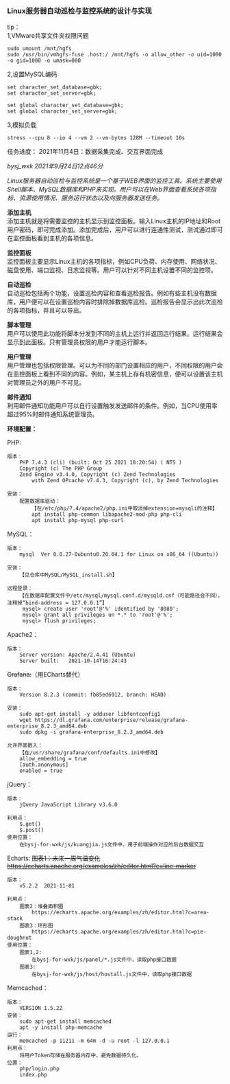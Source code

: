 ### Linux服务器自动巡检与监控系统的设计与实现

tip：  
1,VMware共享文件夹权限问题
```
sudo umount /mnt/hgfs
sudo /usr/bin/vmhgfs-fuse .host:/ /mnt/hgfs -o allow_other -o uid=1000 -o gid=1000 -o umask=000
```
2,设置MySQL编码
```
set character_set_database=gbk;
set character_set_server=gbk;

set global character_set_database=gbk;
set global character_set_server=gbk;
```
3,模拟负载
```
stress --cpu 8 --io 4 --vm 2 --vm-bytes 128M --timeout 10s
```
任务进度：
    2021年11月4日：数据采集完成、交互界面完成

 _bysj_wxk 2021年9月24日12点46分_ 

 _Linux服务器自动巡检与监控系统是一个基于WEB界面的监控工具。系统主要使用Shell脚本、MySQL数据库和PHP来实现。用户可以在Web界面查看系统各项指标、资源使用情况、服务运行状态以及向服务器发送任务。_ 

 **添加主机**  
 添加主机就是将需要监控的主机显示到监控面板。输入Linux主机的IP地址和Root用户密码，即可完成添加。添加完成后，用户可以进行连通性测试，测试通过即可在监控面板看到主机的各项信息。

 **监控面板**  
 监控面板主要显示Linux主机的各项指标，例如CPU负荷、内存使用、网络状况、磁盘使用、端口监视、日志监视等。用户可以针对不同主机设置不同的监控项。

 **自动巡检**  
 自动巡检包括两个功能，设置巡检内容和查看巡检报告。例如有些主机没有数据库，用户便可以在设置巡检内容时排除掉数据库巡检。巡检报告会显示出此次巡检的各项指标，并且可以导出。

 **脚本管理**  
 用户可以使用此功能将脚本分发到不同的主机上运行并返回运行结果。运行结果会显示到此面板。只有管理员权限的用户才能运行脚本。

 **用户管理**  
 用户管理也包括权限管理。可以为不同的部门设置相应的用户，不同权限的用户会在监控面板上看到不同的内容。例如，某主机上存有机密信息，便可以设置该主机对管理员之外的用户不可见。

 **邮件通知**  
 利用邮件通知功能用户可以自行设置触发发送邮件的条件。例如，当CPU使用率超过95%时邮件通知系统管理员。

**环境配置：**

PHP:

```
版本：
    PHP 7.4.3 (cli) (built: Oct 25 2021 18:20:54) ( NTS )
    Copyright (c) The PHP Group
    Zend Engine v3.4.0, Copyright (c) Zend Technologies
        with Zend OPcache v7.4.3, Copyright (c), by Zend Technologies
    
安装：
    配置数据库驱动：
        【在/etc/php/7.4/apache2/php.ini中取消掉extension=mysqli的注释】
        apt install php-common libapache2-mod-php php-cli
        apt install php-mysql php-curl
```

MySQL：

```
版本：
    mysql  Ver 8.0.27-0ubuntu0.20.04.1 for Linux on x86_64 ((Ubuntu))

安装：
    【见仓库中MySQL/MySQL_install.sh】

远程登录：
    【在数据库配置文件中/etc/mysql/mysql.conf.d/mysqld.cnf（可能路径会不同），注释掉“bind-address = 127.0.0.1”】
     mysql> create user 'root'@'%' identified by '8080';
     mysql> grant all privileges on *.* to 'root'@'%';
     mysql> flush privileges;
```



Apache2：

```
版本：
    Server version: Apache/2.4.41 (Ubuntu)
    Server built:   2021-10-14T16:24:43
```

~~Grafana:~~（用ECharts替代）
```
版本：
    Version 8.2.3 (commit: fb85ed6912, branch: HEAD)

安装：
    sudo apt-get install -y adduser libfontconfig1
    wget https://dl.grafana.com/enterprise/release/grafana-enterprise_8.2.3_amd64.deb
    sudo dpkg -i grafana-enterprise_8.2.3_amd64.deb

允许界面嵌入：
    【在/usr/share/grafana/conf/defaults.ini中修改】
    allow_embedding = true
    [auth.anonymous]
    enabled = true
```
jQuery：
```
版本：
    jQuery JavaScript Library v3.6.0

利用点：
    $.get()
    $.post()
使用位置：
    在bysj-for-wxk/js/kuangjia.js文件中，用于前端操作对应的后台数据交互
```
Echarts:
~~图表1：未来一周气温变化
https://echarts.apache.org/examples/zh/editor.html?c=line-marker~~
```
版本：
    v5.2.2  2021-11-01
    
利用点：
    图表2：堆叠面积图
        https://echarts.apache.org/examples/zh/editor.html?c=area-stack
    图表3：环形图
        https://echarts.apache.org/examples/zh/editor.html?c=pie-doughnut
使用位置：
    图表1,2:
        在bysj-for-wxk/js/panel/*.js文件中，读取php接口数据
    图表3:    
        在bysj-for-wxk/js/host/hostall.js文件中，读取php接口数据
```
Memcached：
```
版本：
    VERSION 1.5.22
安装：
    sudo apt-get install memcached
    apt -y install php-memcache
运行：
    memcached -p 11211 -m 64m -d -u root -l 127.0.0.1
利用点：
    将用户Token存储在服务器内存中，避免数据持久化。
位置：
    php/login.php
    index.php
```